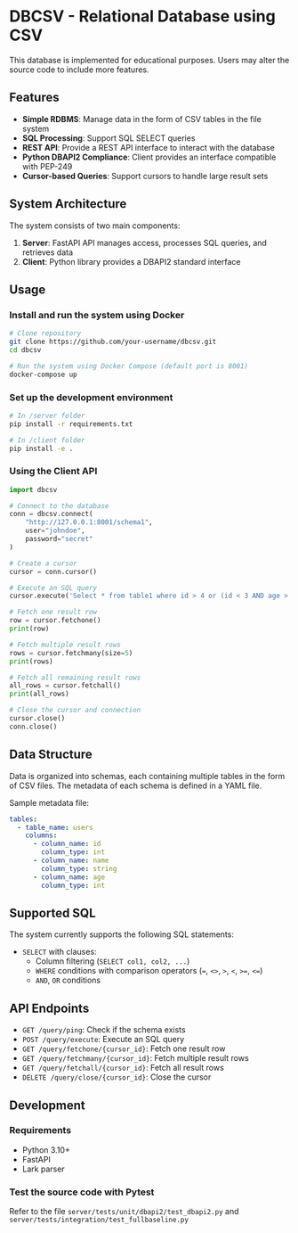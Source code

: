 # DBCSV - Relational Database using CSV

This database is implemented for educational purposes. Users may alter the source code to include more features.

## Features

- **Simple RDBMS**: Manage data in the form of CSV tables in the file system
- **SQL Processing**: Support SQL SELECT queries
- **REST API**: Provide a REST API interface to interact with the database
- **Python DBAPI2 Compliance**: Client provides an interface compatible with PEP-249
- **Cursor-based Queries**: Support cursors to handle large result sets

## System Architecture

The system consists of two main components:

1. **Server**: FastAPI API manages access, processes SQL queries, and retrieves data
2. **Client**: Python library provides a DBAPI2 standard interface

## Usage

### Install and run the system using Docker

```bash
# Clone repository
git clone https://github.com/your-username/dbcsv.git
cd dbcsv

# Run the system using Docker Compose (default port is 8001)
docker-compose up
```

### Set up the development environment

```bash
# In /server folder
pip install -r requirements.txt

# In /client folder
pip install -e .
```

### Using the Client API

```python
import dbcsv

# Connect to the database
conn = dbcsv.connect(
    "http://127.0.0.1:8001/schema1",
    user="johndoe",
    password="secret"
)

# Create a cursor
cursor = conn.cursor()

# Execute an SQL query
cursor.execute('Select * from table1 where id > 4 or (id < 3 AND age > 30)')

# Fetch one result row
row = cursor.fetchone()
print(row)

# Fetch multiple result rows
rows = cursor.fetchmany(size=5)
print(rows)

# Fetch all remaining result rows
all_rows = cursor.fetchall()
print(all_rows)

# Close the cursor and connection
cursor.close()
conn.close()
```

## Data Structure

Data is organized into schemas, each containing multiple tables in the form of CSV files. The metadata of each schema is defined in a YAML file.

Sample metadata file:

```yaml
tables:
  - table_name: users
    columns:
      - column_name: id
        column_type: int
      - column_name: name
        column_type: string
      - column_name: age
        column_type: int
```

## Supported SQL

The system currently supports the following SQL statements:

- `SELECT` with clauses:
  - Column filtering (`SELECT col1, col2, ...`)
  - `WHERE` conditions with comparison operators (`=`, `<>`, `>`, `<`, `>=`, `<=`)
  - `AND`, `OR` conditions

## API Endpoints

- `GET /query/ping`: Check if the schema exists
- `POST /query/execute`: Execute an SQL query
- `GET /query/fetchone/{cursor_id}`: Fetch one result row
- `GET /query/fetchmany/{cursor_id}`: Fetch multiple result rows
- `GET /query/fetchall/{cursor_id}`: Fetch all result rows
- `DELETE /query/close/{cursor_id}`: Close the cursor

## Development

### Requirements

- Python 3.10+
- FastAPI
- Lark parser

### Test the source code with Pytest

Refer to the file `server/tests/unit/dbapi2/test_dbapi2.py` and `server/tests/integration/test_fullbaseline.py`
